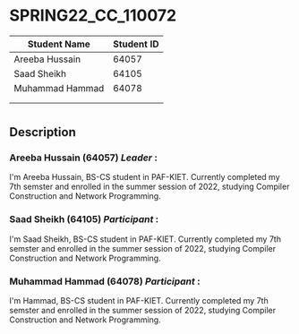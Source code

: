 #
# SPRING22_CC_110072



| Student Name  | Student ID |
| ---- | --- | 
| Areeba Hussain | 64057  | 
| Saad Sheikh    | 64105  |
| Muhammad Hammad| 64078  |
|  |  | 
|  |  | 

#
## Description

### Areeba Hussain (64057) *Leader* :
I'm Areeba Hussain, BS-CS student in PAF-KIET. Currently completed my 7th semster and enrolled in the summer session of 2022, studying Compiler Construction and Network Programming.

### Saad Sheikh (64105) *Participant* :
I'm Saad Sheikh, BS-CS student in PAF-KIET. Currently completed my 7th semster and enrolled in the summer session of 2022, studying Compiler Construction and Network Programming.

### Muhammad Hammad (64078) *Participant* :
I'm Hammad, BS-CS student in PAF-KIET. Currently completed my 7th semster and enrolled in the summer session of 2022, studying Compiler Construction and Network Programming.
